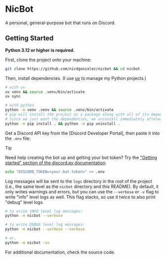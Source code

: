 # NicBot

A personal, general-purpose bot that runs on Discord.

## Getting Started

**Python 3.12 or higher is required.**

First, clone the project onto your machine:

```bash
git clone https://github.com/nicdgonzalez/nicbot && cd nicbot
```

Then, install dependencies. (I use [uv] to manage my Python projects.)

```bash
# with uv
uv venv && source .venv/bin/activate
uv sync

# with python
python -m venv .venv && source .venv/bin/activate
# pip will install the project as a package along with all of its dependencies.
# Since we just want the dependencies, we uninstall immediately afterwards.
python -m pip install . && python -m pip uninstall .
```

Get a Discord API key from the [Discord Developer Portal], then paste it into
the `.env` file:

> [!TIP]
> Need help creating the bot up and getting your bot token? Try the
> ["Getting started" section of the discord.py documentation].

```bash
echo "DISCORD_TOKEN=<your.bot.token>" >> .env
```

Log messages will be sent to the `logs` directory in the root of the project
(i.e., the same level as the `nicbot` directory and this README). By default,
it only writes warnings and errors, but you can use the `--verbose` or `-v`
flag to write "info" level logs as well. This flag stacks, so use it twice to
also print "debug" level logs.

```bash
# to write INFO level log messages:
python -m nicbot --verbose

# to write DEBUG level log messages:
python -m nicbot --verbose --verbose

# or,
python -m nicbot -vv
```

<!-- TODO: Use pydoc or sphinx to generate proper documentation -->
For additional documentation, check the source code.

<!-- IGNORE -->

[uv]: https://github.com/astral-sh/uv
["Getting started" section of the discord.py documentation]: https://discordpy.readthedocs.io/en/latest/index.html#getting-started
